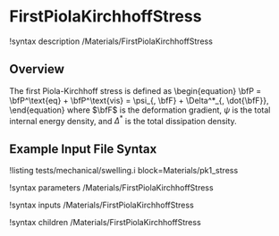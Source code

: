 # FirstPiolaKirchhoffStress

!syntax description /Materials/FirstPiolaKirchhoffStress

## Overview

The first Piola-Kirchhoff stress is defined as
\begin{equation}
  \bfP = \bfP^\text{eq} + \bfP^\text{vis} = \psi_{, \bfF} + \Delta^*_{, \dot{\bfF}},
\end{equation}
where $\bfF$ is the deformation gradient, $\psi$ is the total internal energy density, and $\Delta^*$ is the total dissipation density.

## Example Input File Syntax

!listing tests/mechanical/swelling.i
         block=Materials/pk1_stress

!syntax parameters /Materials/FirstPiolaKirchhoffStress

!syntax inputs /Materials/FirstPiolaKirchhoffStress

!syntax children /Materials/FirstPiolaKirchhoffStress

